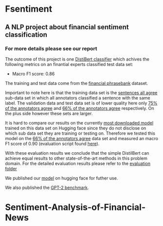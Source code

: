 # Fsentiment
## A NLP project about financial sentiment classification
### For more details please see our report

The outcome of this project is one [DistiBert classifier]( 	
distilBert-classifier.ipynb) which achives the following metrics on an finantial experts classified test data set:

- Macro F1 score:		0.86

The training and test data come from the [financial phrasebank](https://huggingface.co/datasets/financial_phrasebank) dataset.

Important to note here is that the training data set is the [sentences all agree](https://huggingface.co/datasets/financial_phrasebank/viewer/sentences_allagree) sub-data set in which all annotators classified a sentence with the same label. The validation data and test data set is of lower quality here only [75% of the annotators agree](https://huggingface.co/datasets/financial_phrasebank/viewer/sentences_75agree) and [66% of the annotators agree](https://huggingface.co/datasets/financial_phrasebank/viewer/sentences_66agree) respectively. On the plus side however these sets are larger. 

It is hard to compare our results on the currently [most downloaded model](https://huggingface.co/mrm8488/distilroberta-finetuned-financial-news-sentiment-analysis) trained on this data set on Hugging face since they do not disclose on which sub data set they are training or testing on. Therefore we tested this model on the [66% of the annotators agree](https://huggingface.co/datasets/financial_phrasebank/viewer/sentences_66agree) data set and measured an macro F1 score of 0.90 (evaluation script found [here](/evaluation/eval_best_model_on_huggingFace.ipynb)). 

With these evaluation results we conclude that the simple DistilBert can achieve equal results to other state-of-the-art methods in this problem domain. For the detailed evaluation results please refer to the [evaluation folder](/evaluation/)

We published our [model](https://huggingface.co/Dave12121/Fsentiment) on hugging face for futher use. 

We also published the [GPT-2 benchmark](https://huggingface.co/Dave12121/chat3Fsentiment).


# Sentiment-Analysis-of-Financial-News
